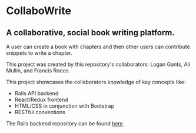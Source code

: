 # CollaboWrite

## A collaborative, social book writing platform.

A user can create a book with chapters and then other users can contribute snippets to write a chapter.

This project was created by this repository's collaborators: Logan Gants, Ali Mullin, and Francis Rocco.

This project showcases the collaborators knowledge of key concepts like:

* Rails API backend
* React/Redux frontend
* HTML/CSS in conjunction with Bootstrap
* RESTful conventions

The Rails backend repository can be found [here](https://github.com/ahmullin/flatiron-final-api).
